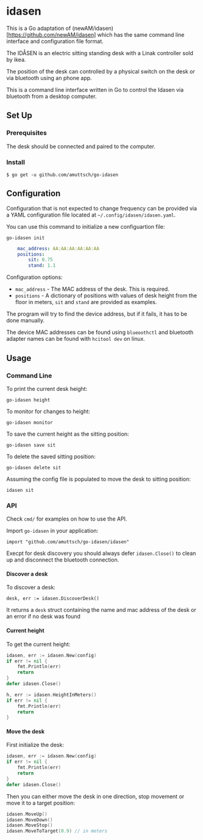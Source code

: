 # idasen

This is a Go adaptation of (newAM/idasen)[https://github.com/newAM/idasen] which has the same
command line interface and configuration file format.

The IDÅSEN is an electric sitting standing desk with a Linak controller sold by
ikea.

The position of the desk can controlled by a physical switch on the desk or
via bluetooth using an phone app.

This is a command line interface written in Go to control the Idasen via
bluetooth from a desktop computer.

## Set Up

### Prerequisites

The desk should be connected and paired to the computer.

### Install

```shell
$ go get -u github.com/amuttsch/go-idasen
```

## Configuration
Configuration that is not expected to change frequency can be provided via a
YAML configuration file located at ``~/.config/idasen/idasen.yaml``.

You can use this command to initialize a new configuartion file:

```shell
go-idasen init
```


```yaml
    mac_address: AA:AA:AA:AA:AA:AA
    positions:
        sit: 0.75
        stand: 1.1
```

Configuration options:

* ``mac_address`` - The MAC address of the desk. This is required.
* ``positions`` - A dictionary of positions with values of desk height from the
  floor in meters, ``sit`` and ``stand`` are provided as examples.

The program will try to find the device address,
but if it fails, it has to be done manually.

The device MAC addresses can be found using ``blueoothctl`` and bluetooth
adapter names can be found with ``hcitool dev`` on linux.

## Usage

### Command Line

To print the current desk height:

    go-idasen height

To monitor for changes to height:

    go-idasen monitor

To save the current height as the sitting position:

    go-idasen save sit

To delete the saved sitting position:

    go-idasen delete sit

Assuming the config file is populated to move the desk to sitting position:

    idasen sit

### API

Check `cmd/` for examples on how to use the API.

Import `go-idasen` in your application:

    import "github.com/amuttsch/go-idasen/idasen"

Execpt for desk discovery you should always defer `idasen.Close()` to clean up and disconnect the bluetooth connection.

#### Discover a desk

To discover a desk:

    desk, err := idasen.DiscoverDesk()

It returns a `desk` struct containing the name and mac address of the desk or an error if no desk was found

#### Current height

To get the current height:

```go
idasen, err := idasen.New(config)
if err != nil {
    fmt.Println(err)
    return
}
defer idasen.Close()

h, err := idasen.HeightInMeters()
if err != nil {
    fmt.Println(err)
    return
}
```

#### Move the desk

First initialize the desk:

```go
idasen, err := idasen.New(config)
if err != nil {
    fmt.Println(err)
    return
}
defer idasen.Close()
```

Then you can either move the desk in one direction, stop movement or move it to a target position:

```go
idasen.MoveUp()
idasen.MoveDown()
idasen.MoveStop()
idasen.MoveToTarget(0.9) // in meters
```

